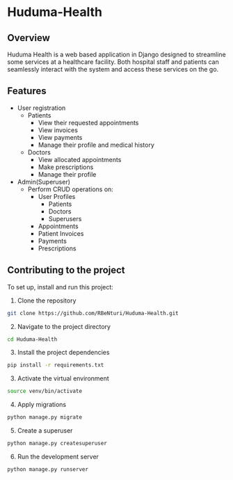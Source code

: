 # Huduma-Health
## Overview
Huduma Health is a web based application in Django designed to streamline some services at a healthcare facility. Both hospital staff and patients can seamlessly interact with the system and access these services on the go.
## Features
- User registration
  - Patients
      - View their requested appointments
      - View invoices
      - View payments
      - Manage their profile and medical history
  - Doctors
      - View allocated appointments
      - Make prescriptions
      - Manage their profile
- Admin(Superuser)
  - Perform CRUD operations on:
    - User Profiles
      - Patients
      - Doctors
      - Superusers
    - Appointments
    - Patient Invoices
    - Payments
    - Prescriptions

## Contributing to the project
To set up, install and run this project:
1. Clone the repository
```bash
git clone https://github.com/RBeNturi/Huduma-Health.git
```
2. Navigate to the project directory
```bash
cd Huduma-Health
```
3. Install the project dependencies
```bash
pip install -r requirements.txt
```
3. Activate the virtual environment
```bash
source venv/bin/activate
```
4. Apply migrations
```bash
python manage.py migrate
```
5. Create a superuser
```bash
python manage.py createsuperuser
```
6. Run the development server
```bash
python manage.py runserver
```
